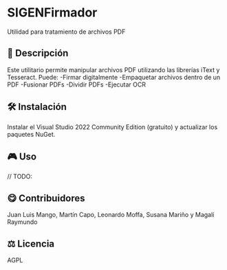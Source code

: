 # SIGENFirmador
Utilidad para tratamiento de archivos PDF

## 📄 Descripción

Este utilitario permite manipular archivos PDF utilizando las librerías iText y Tesseract.
Puede:
-Firmar digitalmente
-Empaquetar archivos dentro de un PDF
-Fusionar PDFs
-Dividir PDFs
-Ejecutar OCR

## 🛠 Instalación

Instalar el Visual Studio 2022 Community Edition (gratuito) y actualizar los paquetes NuGet.

## 🎮 Uso 

// TODO:

## 😋 Contribuidores
Juan Luis Mango, Martín Capo, Leonardo Moffa, Susana Mariño y Magalí Raymundo


## ⚖️ Licencia

AGPL
